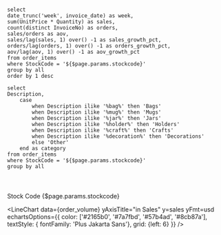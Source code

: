 ```order_volume

select
date_trunc('week', invoice_date) as week,
sum(UnitPrice * Quantity) as sales,
count(distinct InvoiceNo) as orders,
sales/orders as aov,
sales/lag(sales, 1) over() -1 as sales_growth_pct,
orders/lag(orders, 1) over() -1 as orders_growth_pct,
aov/lag(aov, 1) over() -1 as aov_growth_pct
from order_items
where StockCode = '${$page.params.stockcode}'
group by all
order by 1 desc

```

```product_info
select
Description,
    case
        when Description ilike '%bag%' then 'Bags'
        when Description ilike '%mug%' then 'Mugs'
        when Description ilike '%jar%' then 'Jars'
        when Description ilike '%holder%' then 'Holders'
        when Description ilike '%craft%' then 'Crafts'
        when Description ilike '%decoration%' then 'Decorations'
        else 'Other'
    end as category
from order_items
where StockCode = '${$page.params.stockcode}'
group by all


```

# <Value data={product_info} value=Description />

Stock Code {$page.params.stockcode}

<BigValue data={order_volume} value=sales comparison=sales_growth_pct comparisonTitle="last week" fmt=usd/>
<BigValue data={order_volume} value=orders comparison=orders_growth_pct comparisonTitle="last week"/>
<BigValue data={order_volume} value=aov title="AOV" comparison=aov_growth_pct comparisonTitle="last week" fmt=usd/>

<LineChart 
    data={order_volume} 
    yAxisTitle="in Sales" 
    y=sales
    yFmt=usd
    echartsOptions={{
      color: ['#2165b0', '#7a7fbd', '#57b4ad', '#8cb87a'],
      textStyle: { fontFamily: 'Plus Jakarta Sans'},
      grid: {left: 6}
    }}
/>
